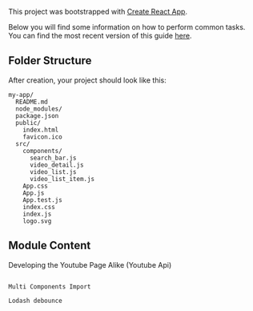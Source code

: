This project was bootstrapped with [Create React App](https://github.com/facebookincubator/create-react-app).

Below you will find some information on how to perform common tasks.<br>
You can find the most recent version of this guide [here](https://github.com/facebookincubator/create-react-app/blob/master/packages/react-scripts/template/README.md).



## Folder Structure

After creation, your project should look like this:

```
my-app/
  README.md
  node_modules/
  package.json
  public/
    index.html
    favicon.ico
  src/
    components/
      search_bar.js
      video_detail.js
      video_list.js
      video_list_item.js
    App.css
    App.js
    App.test.js
    index.css
    index.js
    logo.svg
```


## Module Content

Developing the Youtube Page Alike (Youtube Api)
```

Multi Components Import

Lodash debounce


```


